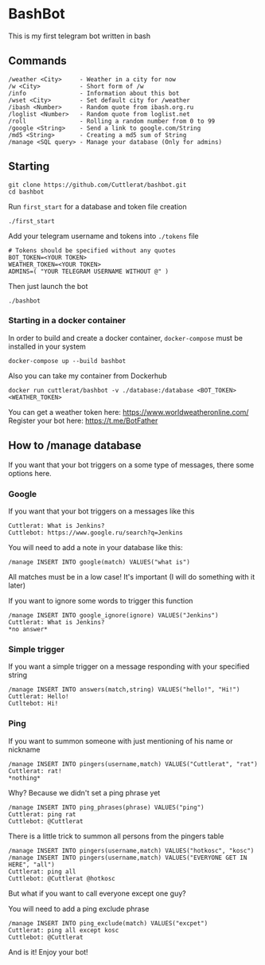 # BashBot

This is my first telegram bot written in bash

## Commands

```
/weather <City>     - Weather in a city for now
/w <City>           - Short form of /w
/info               - Information about this bot  
/wset <City>        - Set default city for /weather
/ibash <Number>     - Random quote from ibash.org.ru
/loglist <Number>   - Random quote from loglist.net
/roll               - Rolling a random number from 0 to 99
/google <String>    - Send a link to google.com/String 
/md5 <String>       - Creating a md5 sum of String 
/manage <SQL query> - Manage your database (Only for admins)
```

## Starting

```
git clone https://github.com/Cuttlerat/bashbot.git
cd bashbot
```

Run `first_start` for a database and token file creation 

```
./first_start
```

Add your telegram username and tokens into `./tokens` file
```
# Tokens should be specified without any quotes
BOT_TOKEN=<YOUR TOKEN>
WEATHER_TOKEN=<YOUR TOKEN>
ADMINS=( "YOUR TELEGRAM USERNAME WITHOUT @" )
```

Then just launch the bot

```
./bashbot
```

### Starting in a docker container

In order to build and create a docker container, `docker-compose` must be installed in your system

```
docker-compose up --build bashbot 
```

Also you can take my container from Dockerhub

```
docker run cuttlerat/bashbot -v ./database:/database <BOT_TOKEN> <WEATHER_TOKEN>
```

You can get a weather token here: https://www.worldweatheronline.com/ <br>
Register your bot here: https://t.me/BotFather

## How to /manage database

If you want that your bot triggers on a some type of messages, there some options here.

### Google

If you want that your bot triggers on a messages like this
```
Cuttlerat: What is Jenkins?
Cuttlebot: https://www.google.ru/search?q=Jenkins
```

You will need to add a note in your database like this:

```
/manage INSERT INTO google(match) VALUES("what is")
```

All matches must be in a low case! It's important (I will do something with it later)

If you want to ignore some words to trigger this function

```
/manage INSERT INTO google_ignore(ignore) VALUES("Jenkins")
Cuttlerat: What is Jenkins?
*no answer*
```

### Simple trigger

If you want a simple trigger on a message responding with your specified string

```
/manage INSERT INTO answers(match,string) VALUES("hello!", "Hi!")
Cuttlerat: Hello!
Cutltebot: Hi!
```

### Ping

If you want to summon someone with just mentioning of his name or nickname

```
/manage INSERT INTO pingers(username,match) VALUES("Cuttlerat", "rat")
Cuttlerat: rat!
*nothing*
```

Why? Because we didn't set a ping phrase yet

```
/manage INSERT INTO ping_phrases(phrase) VALUES("ping")
Cuttlerat: ping rat
Cuttlebot: @Cuttlerat
```

There is a little trick to summon all persons from the pingers table

```
/manage INSERT INTO pingers(username,match) VALUES("hotkosc", "kosc")
/manage INSERT INTO pingers(username,match) VALUES("EVERYONE GET IN HERE", "all")
Cuttlerat: ping all
Cuttlebot: @Cuttlerat @hotkosc
```

But what if you want to call everyone except one guy?

You will need to add a ping exclude phrase

```
/manage INSERT INTO ping_exclude(match) VALUES("excpet")
Cuttlerat: ping all except kosc
Cuttlebot: @Cuttlerat
```

And is it! Enjoy your bot!
